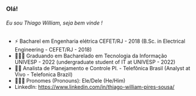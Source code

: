 ### Olá! 

<h6> Eu sou Thiago William, seja bem vinde ! </h6>

- ⚡ Bacharel em Engenharia elétrica CEFET/RJ - 2018 (B.Sc. in Electrical Engineering - CEFET/RJ - 2018)
- 👨🏾‍💻 Graduando em Bacharelado em Tecnologia da Informação UNIVESP - 2022 (undergraduate student of IT at UNIVESP - 2022)
- 💜📡 Analista de Planejamento e Controle Pl. - Telefônica Brasil (Analyst at Vivo - Telefonica Brazil)
- 👨🏾‍🦱 Pronomes (Pronouns): Ele/Dele (He/Him)
- LinkedIn: https://www.linkedin.com/in/thiago-william-pires-sousa/
